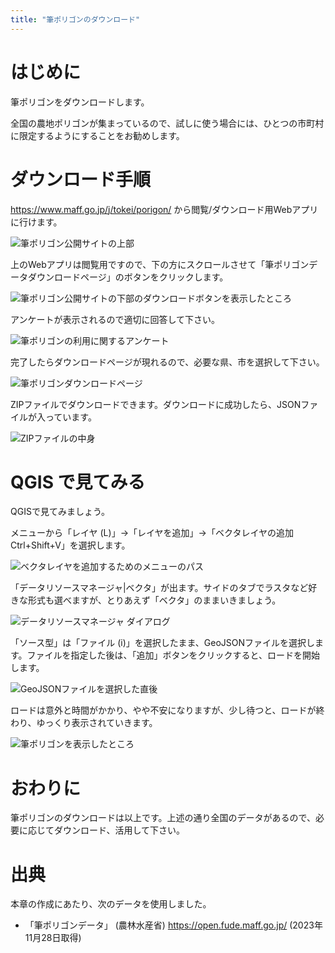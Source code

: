 ```yaml
---
title: "筆ポリゴンのダウンロード"
---
```


# はじめに

筆ポリゴンをダウンロードします。

全国の農地ポリゴンが集まっているので、試しに使う場合には、ひとつの市町村に限定するようにすることをお勧めします。

# ダウンロード手順

https://www.maff.go.jp/j/tokei/porigon/ から閲覧/ダウンロード用Webアプリに行けます。

![筆ポリゴン公開サイトの上部](https://github.com/boiledorange73/zenn-content/raw/main/books-images/pgis-cookbook-editing/dl-fpoly_01-website-1.png)

上のWebアプリは閲覧用ですので、下の方にスクロールさせて「筆ポリゴンデータダウンロードページ」のボタンをクリックします。

![筆ポリゴン公開サイトの下部のダウンロードボタンを表示したところ](https://github.com/boiledorange73/zenn-content/raw/main/books-images/pgis-cookbook-editing/dl-fpoly_02-website-2.png)

アンケートが表示されるので適切に回答して下さい。

![筆ポリゴンの利用に関するアンケート](https://github.com/boiledorange73/zenn-content/raw/main/books-images/pgis-cookbook-editing/dl-fpoly_03-predl-enq.png)

完了したらダウンロードページが現れるので、必要な県、市を選択して下さい。

![筆ポリゴンダウンロードページ](https://github.com/boiledorange73/zenn-content/raw/main/books-images/pgis-cookbook-editing/dl-fpoly_04-download.png)

ZIPファイルでダウンロードできます。ダウンロードに成功したら、JSONファイルが入っています。

![ZIPファイルの中身](https://github.com/boiledorange73/zenn-content/raw/main/books-images/pgis-cookbook-editing/dl-fpoly_05-content.png)

# QGIS で見てみる

QGISで見てみましょう。

メニューから「レイヤ (L)」→「レイヤを追加」→「ベクタレイヤの追加 Ctrl+Shift+V」を選択します。

![ベクタレイヤを追加するためのメニューのパス](https://github.com/boiledorange73/zenn-content/raw/main/books-images/pgis-cookbook-editing/dl-fpoly_06-qgis-add-menuall.png)

「データリソースマネージャ|ベクタ」が出ます。サイドのタブでラスタなど好きな形式も選べますが、とりあえず「ベクタ」のままいきましょう。

![データリソースマネージャ ダイアログ](https://github.com/boiledorange73/zenn-content/raw/main/books-images/pgis-cookbook-editing/dl-fpoly_07-qgis-add-dialog-initial.png)

「ソース型」は「ファイル (i)」を選択したまま、GeoJSONファイルを選択します。ファイルを指定した後は、「追加」ボタンをクリックすると、ロードを開始します。

![GeoJSONファイルを選択した直後](https://github.com/boiledorange73/zenn-content/raw/main/books-images/pgis-cookbook-editing/dl-fpoly_08-qgis-add-dialog-selected.png)

ロードは意外と時間がかかり、やや不安になりますが、少し待つと、ロードが終わり、ゆっくり表示されていきます。

![筆ポリゴンを表示したところ](https://github.com/boiledorange73/zenn-content/raw/main/books-images/pgis-cookbook-editing/dl-fpoly_09-qgis-all.png)

# おわりに

筆ポリゴンのダウンロードは以上です。上述の通り全国のデータがあるので、必要に応じてダウンロード、活用して下さい。

# 出典

本章の作成にあたり、次のデータを使用しました。

* 「筆ポリゴンデータ」 (農林水産省) https://open.fude.maff.go.jp/ (2023年11月28日取得)
